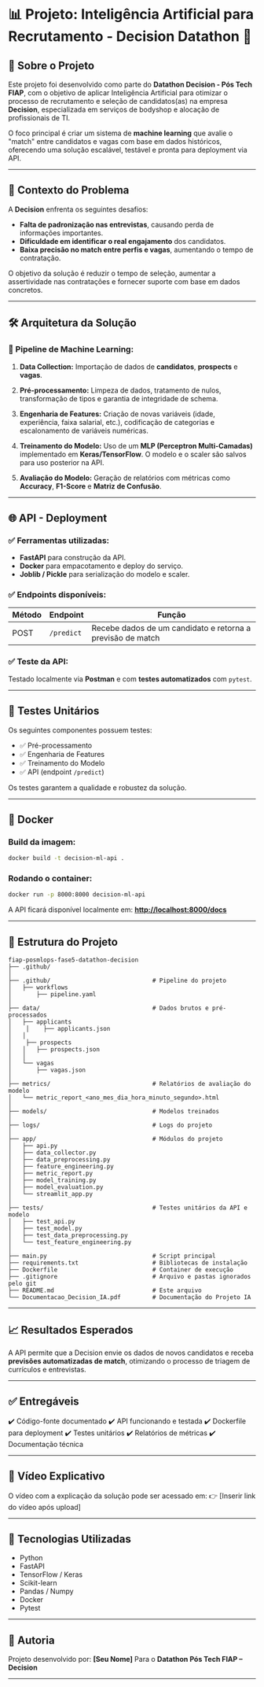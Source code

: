 # 📊 Projeto: Inteligência Artificial para Recrutamento - Decision Datathon 🚀

## 📍 Sobre o Projeto

Este projeto foi desenvolvido como parte do **Datathon Decision - Pós Tech FIAP**, com o objetivo de aplicar Inteligência Artificial para otimizar o processo de recrutamento e seleção de candidatos(as) na empresa **Decision**, especializada em serviços de bodyshop e alocação de profissionais de TI.

O foco principal é criar um sistema de **machine learning** que avalie o "match" entre candidatos e vagas com base em dados históricos, oferecendo uma solução escalável, testável e pronta para deployment via API.

---

## 🏢 Contexto do Problema

A **Decision** enfrenta os seguintes desafios:

* **Falta de padronização nas entrevistas**, causando perda de informações importantes.
* **Dificuldade em identificar o real engajamento** dos candidatos.
* **Baixa precisão no match entre perfis e vagas**, aumentando o tempo de contratação.

O objetivo da solução é reduzir o tempo de seleção, aumentar a assertividade nas contratações e fornecer suporte com base em dados concretos.

---

## 🛠️ Arquitetura da Solução

### 📌 Pipeline de Machine Learning:

1. **Data Collection:**
   Importação de dados de **candidatos**, **prospects** e **vagas**.

2. **Pré-processamento:**
   Limpeza de dados, tratamento de nulos, transformação de tipos e garantia de integridade de schema.

3. **Engenharia de Features:**
   Criação de novas variáveis (idade, experiência, faixa salarial, etc.), codificação de categorias e escalonamento de variáveis numéricas.

4. **Treinamento do Modelo:**
   Uso de um **MLP (Perceptron Multi-Camadas)** implementado em **Keras/TensorFlow**.
   O modelo e o scaler são salvos para uso posterior na API.

5. **Avaliação do Modelo:**
   Geração de relatórios com métricas como **Accuracy**, **F1-Score** e **Matriz de Confusão**.

---

## 🌐 API - Deployment

### ✅ Ferramentas utilizadas:

* **FastAPI** para construção da API.
* **Docker** para empacotamento e deploy do serviço.
* **Joblib / Pickle** para serialização do modelo e scaler.

### ✅ Endpoints disponíveis:

| Método | Endpoint   | Função                                                     |
| ------ | ---------- | ---------------------------------------------------------- |
| POST   | `/predict` | Recebe dados de um candidato e retorna a previsão de match |

### ✅ Teste da API:

Testado localmente via **Postman** e com **testes automatizados** com `pytest`.

---

## 🧪 Testes Unitários

Os seguintes componentes possuem testes:

* ✅ Pré-processamento
* ✅ Engenharia de Features
* ✅ Treinamento do Modelo
* ✅ API (endpoint `/predict`)

Os testes garantem a qualidade e robustez da solução.

---

## 🐳 Docker

### Build da imagem:

```bash
docker build -t decision-ml-api .
```

### Rodando o container:

```bash
docker run -p 8000:8000 decision-ml-api
```

A API ficará disponível localmente em:
**[http://localhost:8000/docs](http://localhost:8000/docs)**

---

## 📂 Estrutura do Projeto

```
fiap-posmlops-fase5-datathon-decision
├── .github/ 
│
├── .github/                             # Pipeline do projeto
│   ├── workflows
│       ├── pipeline.yaml                
│
├── data/                                # Dados brutos e pré-processados
│   ├── applicants
│	 │	  ├── applicants.json
│   │
│	 ├── prospects
│   │   ├── prospects.json
│   │
│   └── vagas
│       ├── vagas.json
│
├── metrics/                             # Relatórios de avaliação do modelo
│   └── metric_report_<ano_mes_dia_hora_minuto_segundo>.html
│
├── models/                              # Modelos treinados
│
├── logs/                                # Logs do projeto
│   
├── app/                                 # Módulos do projeto
│   ├── api.py
│   ├── data_collector.py
│   ├── data_preprocessing.py
│   ├── feature_engineering.py
│   ├── metric_report.py
│   ├── model_training.py
│   ├── model_evaluation.py
│   └── streamlit_app.py
│
├── tests/                               # Testes unitários da API e modelo
│   ├── test_api.py                      
│   ├── test_model.py 
│   ├── test_data_preprocessing.py
│   └── test_feature_engineering.py                   
│
├── main.py                              # Script principal
├── requirements.txt                     # Bibliotecas de instalação
├── Dockerfile                           # Container de execução
├── .gitignore                           # Arquivo e pastas ignorados pelo git
├── README.md                            # Este arquivo
└── Documentacao_Decision_IA.pdf         # Documentação do Projeto IA
```

---

## 📈 Resultados Esperados

A API permite que a Decision envie os dados de novos candidatos e receba **previsões automatizadas de match**, otimizando o processo de triagem de currículos e entrevistas.

---

## ✅ Entregáveis

✔️ Código-fonte documentado
✔️ API funcionando e testada
✔️ Dockerfile para deployment
✔️ Testes unitários
✔️ Relatórios de métricas
✔️ Documentação técnica

---

## 🎥 Vídeo Explicativo

O vídeo com a explicação da solução pode ser acessado em:
👉 \[Inserir link do vídeo após upload]

---

## 🚀 Tecnologias Utilizadas

* Python
* FastAPI
* TensorFlow / Keras
* Scikit-learn
* Pandas / Numpy
* Docker
* Pytest

---

## 📌 Autoria

Projeto desenvolvido por:
**\[Seu Nome]**
Para o **Datathon Pós Tech FIAP – Decision**

---

